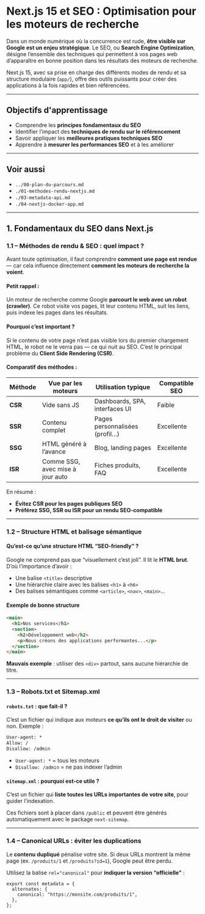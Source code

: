# Next.js 15 et SEO : Optimisation pour les moteurs de recherche

Dans un monde numérique où la concurrence est rude, **être visible sur Google est un enjeu stratégique**. Le SEO, ou **Search Engine Optimization**, désigne l’ensemble des techniques qui permettent à vos pages web d’apparaître en bonne position dans les résultats des moteurs de recherche.

Next.js 15, avec sa prise en charge des différents modes de rendu et sa structure modulaire (`app/`), offre des outils puissants pour créer des applications à la fois rapides et bien référencées.

---

## Objectifs d'apprentissage

- Comprendre les **principes fondamentaux du SEO**
- Identifier l’impact des **techniques de rendu sur le référencement**
- Savoir appliquer les **meilleures pratiques techniques SEO**
- Apprendre à **mesurer les performances SEO** et à les améliorer

---

## Voir aussi

- `../00-plan-du-parcours.md`
- `./01-methodes-rendu-nextjs.md`
- `./03-metadata-api.md`
- `./04-nextjs-docker-app.md`

---

## 1. Fondamentaux du SEO dans Next.js

### 1.1 – Méthodes de rendu & SEO : quel impact ?

Avant toute optimisation, il faut comprendre **comment une page est rendue** — car cela influence directement **comment les moteurs de recherche la voient**.

#### Petit rappel :

Un moteur de recherche comme Google **parcourt le web avec un robot (crawler)**. Ce robot visite vos pages, lit leur contenu HTML, suit les liens, puis indexe les pages dans les résultats.

#### Pourquoi c’est important ?

Si le contenu de votre page n’est pas visible lors du premier chargement HTML, le robot ne le verra pas — ce qui nuit au SEO. C’est le principal problème du **Client Side Rendering (CSR)**.

#### Comparatif des méthodes :

| Méthode | Vue par les moteurs              | Utilisation typique            | Compatible SEO |
| ------- | -------------------------------- | ------------------------------ | -------------- |
| **CSR** | Vide sans JS                     | Dashboards, SPA, interfaces UI | Faible        |
| **SSR** | Contenu complet                  | Pages personnalisées (profil…) | Excellente    |
| **SSG** | HTML généré à l’avance           | Blog, landing pages            | Excellente    |
| **ISR** | Comme SSG, avec mise à jour auto | Fiches produits, FAQ           | Excellente    |

En résumé :

- **Évitez CSR pour les pages publiques SEO**
- **Préférez SSG, SSR ou ISR pour un rendu SEO-compatible**

---

### 1.2 – Structure HTML et balisage sémantique

#### Qu’est-ce qu’une structure HTML “SEO-friendly” ?

Google ne comprend pas que “visuellement c’est joli”. Il lit le **HTML brut**. D’où l’importance d’avoir :

- Une balise `<title>` descriptive
- Une hiérarchie claire avec les balises `<h1>` à `<h6>`
- Des balises sémantiques comme `<article>`, `<nav>`, `<main>`…

#### Exemple de bonne structure

```html
<main>
  <h1>Nos services</h1>
  <section>
    <h2>Développement web</h2>
    <p>Nous créons des applications performantes...</p>
  </section>
</main>
```

**Mauvais exemple** : utiliser des `<div>` partout, sans aucune hiérarchie de titre.

---

### 1.3 – Robots.txt et Sitemap.xml

#### `robots.txt` : que fait-il ?

C’est un fichier qui indique aux moteurs **ce qu’ils ont le droit de visiter** ou non. Exemple :

```txt
User-agent: *
Allow: /
Disallow: /admin
```

- `User-agent: *` = tous les moteurs
- `Disallow: /admin` = ne pas indexer l’admin

#### `sitemap.xml` : pourquoi est-ce utile ?

C’est un fichier qui **liste toutes les URLs importantes de votre site**, pour guider l’indexation.

Ces fichiers sont à placer dans `/public` et peuvent être générés automatiquement avec le package `next-sitemap`.

---

### 1.4 – Canonical URLs : éviter les duplications

Le **contenu dupliqué** pénalise votre site. Si deux URLs montrent la même page (ex. `/produits/1` et `/produits?id=1`), Google peut être perdu.

Utilisez la balise `rel="canonical"` pour **indiquer la version “officielle”** :

```tsx
export const metadata = {
  alternates: {
    canonical: "https://monsite.com/produits/1",
  },
};
```
